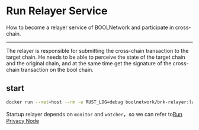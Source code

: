 # Run Relayer Service

How to become a relayer service of BOOLNetwork and participate in cross-chain.

---

The relayer is responsible for submitting the cross-chain transaction to the target chain. He needs to be able to perceive the state of the target chain and the original chain, and at the same time get the signature of the cross-chain transaction on the bool chain.

## start

```bash
docker run --net=host --rm -e RUST_LOG=debug boolnetwork/bnk-relayer:latest -w=http://127.0.0.1:8720 -m=http://127.0.0.1:8740 -p=8750
```

Startup relayer depends on `monitor` and `watcher`，so we can refer to[Run Privacy Node](/developer/tee)
